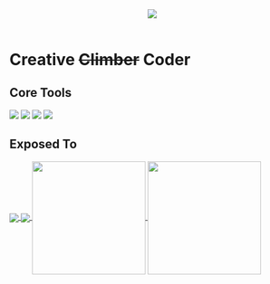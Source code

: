 <header>
  <img align="center" src="https://capsule-render.vercel.app/api?type=slice&color=265cff&fontColor=f7f9ff&text=Sleep%20Ice%20Eat%20Code%20Live%20Repeat&animation=fadeIn&fontSize=25&fontAlign=79&rotate=8&fontAlignY=40"/>
</header>
<h1>Creative <del>Climber</del> Coder</h1>
<div>
  <h2>Core Tools</h2>
  <img src="https://img.shields.io/badge/javascript-%23323330.svg?style=for-the-badge&logo=javascript&logoColor=%23F7DF1E"/>
  <img src="https://img.shields.io/badge/css3-%231572B6.svg?style=for-the-badge&logo=css3&logoColor=white"/>
  <img src="https://img.shields.io/badge/html5-%23E34F26.svg?style=for-the-badge&logo=html5&logoColor=white"/>
  <img src="https://img.shields.io/badge/react-%2320232a.svg?style=for-the-badge&logo=react&logoColor=%2361DAFB"/>
</div>
<h2>Exposed To</h2>














<a href="https://github.com/JCPenne/github-readme-stats#gh-dark-mode-only">
  <img align="center" src="https://github-readme-stats.vercel.app/api?username=JCPenne&title_color=f7f9ff&icon_color=265cff&ring_color=265cff&text_color=f7f9ff&border_color=265cff&show_icons=true&custom_title=My%20Humble%20Contributions&theme=transparent" />
</a>
<a href="https://github.com/JCpenne/github-readme-stats#gh-dark-mode-only">
  <img align="center" src="https://github-readme-stats.vercel.app/api/top-langs/?username=JCPenne&layout=compact&title_color=f7f9ff&text_color=f7f9ff&border_color=265cff&custom_title=Languages%20I%20Love&theme=transparent" />
</a>

<a href="https://github.com/JCPenne/github-readme-stats#gh-light-mode-only">
  <img align="center" src="https://github-readme-stats.vercel.app/api?username=JCPenne&title_color=0b2471&text_color=265cff&icon_color=0b2471&ring_color=0b2471&border_color=265cff&show_icons=true&custom_title=My%20Humble%20Contributions" height=200/>
</a>
<a href="https://github.com/JCPenne/github-readme-stats#gh-light-mode-only">
  <img align="center" src="https://github-readme-stats.vercel.app/api/top-langs/?username=JCPenne&layout=compact&title_color=0b2471&border_color=265cff&custom_title=Languages%20I%20Love" height=200/>
</a>

